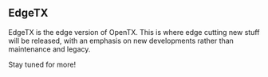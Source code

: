 ## EdgeTX

EdgeTX is the edge version of OpenTX. This is where edge cutting new stuff will be released, with an emphasis on new developments rather than maintenance and legacy.

Stay tuned for more!
